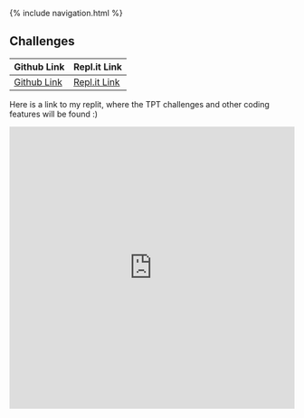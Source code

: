 {% include navigation.html %}

## Challenges
| Github Link | Repl.it Link | 
| ------------ | ----------- |
| [Github Link](https://github.com/VidhiKulkarni/individualrepo) | [Repl.it Link](https://replit.com/@vidhik/individualrepo-1) |


Here is a link to my replit, where the TPT challenges and other coding features will be found :)

<iframe frameborder="0" width="100%" height="500px" src="https://replit.com/@vidhik/individualrepo-1?lite=true"></iframe>
